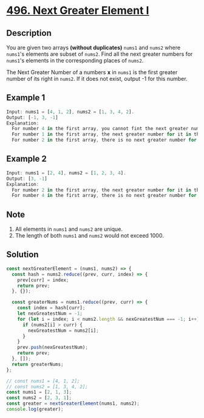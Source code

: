 # [496. Next Greater Element I](https://leetcode.com/problems/next-greater-element-i/description/)

## Description

You are given two arrays **(without duplicates)** `nums1` and `nums2` where `nums1`'s elements are subset of `nums2`. Find all the next greater numbers for `nums1`'s elements in the corresponding places of `nums2`.

The Next Greater Number of a numbers **x** in `nums1` is the first greater number of its right in `nums2`. If it does not exist, output -1 for this number.

## Example 1

```javascript
Input: nums1 = [4, 1, 2], nums2 = [1, 3, 4, 2].
Output: [-1, 3, -1]
Explanation:
  For number 4 in the first array, you cannot fint the next greater number for it in the second array, so output -1.
  For number 1 in the first array, the next greater number for it in the second array is 3.
  For number 2 in the first array, there is no next greater number for it in the second array, so output -1.
```

## Example 2

```javascript
Input: nums1 = [2, 4], nums2 = [1, 2, 3, 4].
Output: [3, -1]
Explanation:
  For number 2 in the first array, the next greater number for it in the second array is 3.
  For number 4 in the first array, there is no next greater number for it in the second array, so output -1.
```

## Note

1. All elements in `nums1` and `nums2` are unique.
2. The length of both `nums1` and `nums2` would not exceed 1000.

## Solution

```javascript
const nextGreaterElement = (nums1, nums2) => {
  const hash = nums2.reduce((prev, curr, index) => {
    prev[curr] = index;
    return prev;
  }, {});

  const greaterNums = nums1.reduce((prev, curr) => {
    const index = hash[curr];
    let nexGreatestNum = -1;
    for (let i = index; i < nums2.length && nexGreatestNum === -1; i++) {
      if (nums2[i] > curr) {
        nexGreatestNum = nums2[i];
      }
    }
    prev.push(nexGreatestNum);
    return prev;
  }, []);
  return greaterNums;
};

// const nums1 = [4, 1, 2];
// const nums2 = [1, 3, 4, 2];
const nums1 = [2, 1, 3];
const nums2 = [2, 3, 1];
const greater = nextGreaterElement(nums1, nums2);
console.log(greater);
```